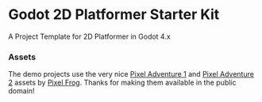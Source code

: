 # Godot 2D Platformer Starter Kit
 A Project Template for 2D Platformer in Godot 4.x


### Assets

The demo projects use the very nice [Pixel Adventure 1](https://pixelfrog-assets.itch.io/pixel-adventure-1) and [Pixel Adventure 2](https://pixelfrog-assets.itch.io/pixel-adventure-2) assets by [Pixel Frog](https://pixelfrog-assets.itch.io/). Thanks for making them available in the public domain!